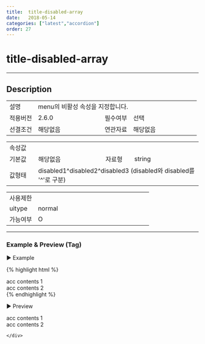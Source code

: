 ```yaml
---
title:  title-disabled-array
date:   2018-05-14
categories: ["latest","accordion"]
order: 27
---
```


title-disabled-array
===

---

## Description

<table style="width:100%">
    <colgroup>
        <col width="15%"/>
        <col width="35%"/>
        <col width="15%"/>
        <col width="35%"/>
    </colgroup>
    <tr>
        <td class="tdTitle">설명</td>
        <td colspan="3">menu의 비활성 속성을 지정합니다.</td>
    </tr>
    <tr>
        <td class="tdTitle">적용버전</td>
        <td>2.6.0</td>
        <td class="tdTitle">필수여부</td>
        <td>선택</td>
    </tr>
    <tr>
        <td class="tdTitle">선결조건</td>
        <td>해당없음</td>
        <td class="tdTitle">연관자료</td>
        <td>해당없음</td>
    </tr>
</table>
<table style="width:100%">
    <colgroup>
        <col width="15%"/>
        <col width="35%"/>
        <col width="15%"/>
        <col width="35%"/>
    </colgroup>
    <tr>
        <td class="tdTitle tdBg" colspan="4">속성값</td>
    </tr>
    <tr>
        <td class="tdTitle">기본값</td>
        <td>해당없음</td>
        <td class="tdTitle">자료형</td>
        <td>string</td>
    </tr>
    <tr>
        <td class="tdTitle">값형태</td>
        <td colspan="3">disabled1^disabled2^disabled3 (disabled와 disabled를 '^'로 구분)</td>
    </tr>
</table>
<table style="width:100%">
    <colgroup>
        <col width="20%"/>
        <col width="20%"/>
        <col width="20%"/>
        <col width="20%"/>
        <col width="20%"/>
    </colgroup>
    <tr>
        <td class="tdTitle tdBg" colspan="5">사용제한</td>
    </tr>
    <tr>
        <td>uitype</td>
        <td class="tdCenter">normal</td>
        <td></td>
        <td></td>
        <td></td>
    </tr>
    <tr>
        <td>가능여부</td>
        <td class="tdBlue tdCenter">O</td>
        <td></td>
        <td></td>
        <td></td>
    </tr>
</table>

---
### Example & Preview (Tag)

<sbux-tabs id="exTab1" name="exTab1" uitype="normal" title-target-id-array="exTab1_1" title-text-array="normal(고정형)" is-scrollable="false">
</sbux-tabs>
<div class="tab-content">
    <div id="exTab1_1">

▶ Example

{% highlight html %}
<sbux-accordion id="sbIdx1_1" name="sbIdx1_1" uitype="normal" title-target-id-array="acc1_1^acc1_2" title-text-array="acc1_1^acc1_2" title-disabled-array="true^false"></sbux-accordion>
<div id="acc1_1">
   acc contents 1
</div>
<div id="acc1_2">
   acc contents 2
</div>
{% endhighlight %}

<br>

▶ Preview 

<sbux-accordion id="sbIdx1_1" name="sbIdx1_1" uitype="normal" title-target-id-array="acc1_1^acc1_2" title-text-array="acc1_1^acc1_2" title-disabled-array="true^false"></sbux-accordion>
<div id="acc1_1">
   acc contents 1
</div>
<div id="acc1_2">
   acc contents 2
</div>

    </div>
</div>